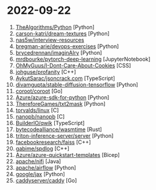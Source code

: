 # 2022-09-22

1. [TheAlgorithms/Python](https://github.com/TheAlgorithms/Python "All Algorithms implemented in Python") [Python]
2. [carson-katri/dream-textures](https://github.com/carson-katri/dream-textures "Stable Diffusion built-in to the Blender shader editor") [Python]
3. [nas5w/interview-resources](https://github.com/nas5w/interview-resources "A non-overwhelming list of resources for tech interviews.") 
4. [bregman-arie/devops-exercises](https://github.com/bregman-arie/devops-exercises "Linux, Jenkins, AWS, SRE, Prometheus, Docker, Python, Ansible, Git, Kubernetes, Terraform, OpenStack, SQL, NoSQL, Azure, GCP, DNS, Elastic, Network, Virtualization. DevOps Interview Questions") [Python]
5. [brycedrennan/imaginAIry](https://github.com/brycedrennan/imaginAIry "AI imagined images. Pythonic generation of stable diffusion images.") [Python]
6. [mrdbourke/pytorch-deep-learning](https://github.com/mrdbourke/pytorch-deep-learning "Materials for the Learn PyTorch for Deep Learning: Zero to Mastery course.") [JupyterNotebook]
7. [OhMyGuus/I-Dont-Care-About-Cookies](https://github.com/OhMyGuus/I-Dont-Care-About-Cookies "Debloated fork of the extension I don't care about cookies (WIP)") [CSS]
8. [johguse/profanity](https://github.com/johguse/profanity "Vanity address generator for Ethereum") [C++]
9. [AykutSarac/jsoncrack.com](https://github.com/AykutSarac/jsoncrack.com "🔮 Seamlessly visualize your JSON data instantly into graphs; paste, import or fetch!") [TypeScript]
10. [divamgupta/stable-diffusion-tensorflow](https://github.com/divamgupta/stable-diffusion-tensorflow "Stable Diffusion in TensorFlow / Keras") [Python]
11. [coroot/coroot](https://github.com/coroot/coroot "A monitoring and troubleshooting tool for microservice architectures.") [Go]
12. [Azure/azure-sdk-for-python](https://github.com/Azure/azure-sdk-for-python "This repository is for active development of the Azure SDK for Python. For consumers of the SDK we recommend visiting our public developer docs at https://docs.microsoft.com/python/azure/ or our versioned developer docs at https://azure.github.io/azure-sdk-for-python.") [Python]
13. [ThereforeGames/txt2mask](https://github.com/ThereforeGames/txt2mask "Automatically create masks for Stable Diffusion inpainting using natural language.") [Python]
14. [torvalds/linux](https://github.com/torvalds/linux "Linux kernel source tree") [C]
15. [nanopb/nanopb](https://github.com/nanopb/nanopb "Protocol Buffers with small code size") [C]
16. [BuilderIO/qwik](https://github.com/BuilderIO/qwik "The HTML-first framework. Instant apps of any size with ~ 1kb JS") [TypeScript]
17. [bytecodealliance/wasmtime](https://github.com/bytecodealliance/wasmtime "A fast and secure runtime for WebAssembly") [Rust]
18. [triton-inference-server/server](https://github.com/triton-inference-server/server "The Triton Inference Server provides an optimized cloud and edge inferencing solution.") [Python]
19. [facebookresearch/faiss](https://github.com/facebookresearch/faiss "A library for efficient similarity search and clustering of dense vectors.") [C++]
20. [gabime/spdlog](https://github.com/gabime/spdlog "Fast C++ logging library.") [C++]
21. [Azure/azure-quickstart-templates](https://github.com/Azure/azure-quickstart-templates "Azure Quickstart Templates") [Bicep]
22. [apache/nifi](https://github.com/apache/nifi "Apache NiFi") [Java]
23. [apache/airflow](https://github.com/apache/airflow "Apache Airflow - A platform to programmatically author, schedule, and monitor workflows") [Python]
24. [google/jax](https://github.com/google/jax "Composable transformations of Python+NumPy programs: differentiate, vectorize, JIT to GPU/TPU, and more") [Python]
25. [caddyserver/caddy](https://github.com/caddyserver/caddy "Fast and extensible multi-platform HTTP/3 web server with automatic HTTPS") [Go]
